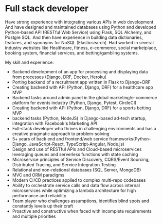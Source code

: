# Full stack developer 

Have strong experience with integrating various APIs in web development. And have designed and maintained databases using Python and developed Python-based API (RESTful Web Service) using Flask, SQL Alchemy, and Postgre SQL. And then have experience in building data dictionaries, features, and synonyms for NoSQL (Elasticsearch). Had worked in several industry websites like Healthcare, fitness, e-commerce, social marketplace, booking system, financial services, and betting/gambling systems.

My skill and experience:
- Backend development of an app for processing and displaying data from processes (Django, DRF, Docker, Heroku)
- Porting backend of a recruitment app written in Flask to Django+DRF
- Creating backend with API (Python, Django, DRF) for a healthcare app MVP
- Backend tasks around admin panel in the global marketing/e-commerce platform for events industry (Python, Django, Pytest, CircleCI)
- Creating backend with API (Python, Django, DRF) for a sports betting MVP
- backend tasks (Python, NodeJS) in Django-based ad-tech startup, integration with Facebook's Marketing API
- Full-stack developer who thrives in challenging environments and has a creative pragmatic approach to problem-solving
- 5+ years of back end and frontend/web service frameworks(Python-Django, JavaScript-React, TypeScript-Angular, Node.js)
- Design and use of RESTful APIs and Cloud-based microservices leveraging queues and serverless functions with state caching
- Microservice principles of Service Discovery, CQRS/Event Sourcing, Distributed Tracing, and Service Integration Testing
- Relational and non-relational databases (SQL Server, MongoDB)
- MVC and ORM paradigms
- Modern CI/CD practices applied to complex multi-repo codebases
- Ability to orchestrate service calls and data flow across internal microservices while optimizing a lambda architecture for high performance and reliability
- Team player who challenges assumptions, identifies blind spots and constantly levels up their craft
- Proactive and constructive when faced with incomplete requirements and multiple priorities
